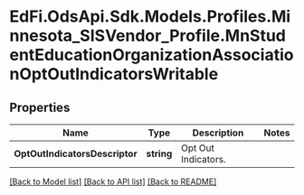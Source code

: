 # EdFi.OdsApi.Sdk.Models.Profiles.Minnesota_SISVendor_Profile.MnStudentEducationOrganizationAssociationOptOutIndicatorsWritable
## Properties

Name | Type | Description | Notes
------------ | ------------- | ------------- | -------------
**OptOutIndicatorsDescriptor** | **string** | Opt Out Indicators. | 

[[Back to Model list]](../README.md#documentation-for-models) [[Back to API list]](../README.md#documentation-for-api-endpoints) [[Back to README]](../README.md)

